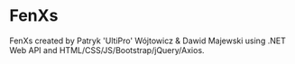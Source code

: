 # FenXs
FenXs created by Patryk 'UltiPro' Wójtowicz & Dawid Majewski using .NET Web API and HTML/CSS/JS/Bootstrap/jQuery/Axios.
